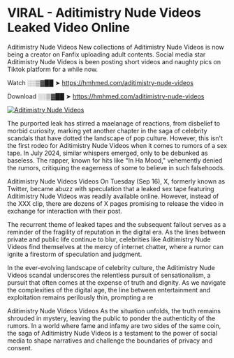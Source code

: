 # VIRAL - Aditimistry Nude Videos Leaked Video Online

Aditimistry Nude Videos New collections of Aditimistry Nude Videos is now being a creator on Fanfix uploading adult contents. Social media star Aditimistry Nude Videos is been posting short videos and naughty pics on Tiktok platform for a while now.

Watch ░░▒▓██ ➤ https://hmhmed.com/aditimistry-nude-videos

Download ░░▒▓██ ➤ https://hmhmed.com/aditimistry-nude-videos

[![Aditimistry Nude Videos](https://i.imgur.com/dJHk4Zq.gif)](https://hmhmed.com/aditimistry-nude-videos)

The purported leak has stirred a maelanage of reactions, from disbelief to morbid curiosity, marking yet another chapter in the saga of celebrity scandals that have dotted the landscape of pop culture. However, this isn't the first rodeo for Aditimistry Nude Videos when it comes to rumors of a sex tape. In July 2024, similar whispers emerged, only to be debunked as baseless. The rapper, known for hits like "In Ha Mood," vehemently denied the rumors, critiquing the eagerness of some to believe in such falsehoods.

Aditimistry Nude Videos Videos
On Tuesday (Sep 16), X, formerly known as Twitter, became abuzz with speculation that a leaked sex tape featuring Aditimistry Nude Videos was readily available online. However, instead of the XXX clip, there are dozens of X pages promising to release the video in exchange for interaction with their post.

The recurrent theme of leaked tapes and the subsequent fallout serves as a reminder of the fragility of reputation in the digital era. As the lines between private and public life continue to blur, celebrities like Aditimistry Nude Videos find themselves at the mercy of internet chatter, where a rumor can ignite a firestorm of speculation and judgment.

In the ever-evolving landscape of celebrity culture, the Aditimistry Nude Videos scandal underscores the relentless pursuit of sensationalism, a pursuit that often comes at the expense of truth and dignity. As we navigate the complexities of the digital age, the line between entertainment and exploitation remains perilously thin, prompting a re

Aditimistry Nude Videos Videos
As the situation unfolds, the truth remains shrouded in mystery, leaving the public to ponder the authenticity of the rumors. In a world where fame and infamy are two sides of the same coin, the saga of Aditimistry Nude Videos is a testament to the power of social media to shape narratives and challenge the boundaries of privacy and consent.